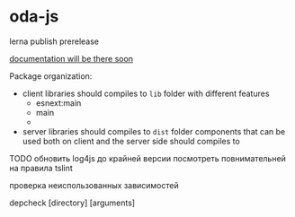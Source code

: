 # oda-js

lerna publish prerelease

[documentation will be there soon](https://oda-js.github.io/oda-js-documentation/)

Package organization:

- client libraries should compiles to `lib` folder with different features
  - esnext:main
  - main
  -
- server libraries should compiles to `dist` folder
  components that can be used both on client and the server side should compiles to

TODO
обновить log4js до крайней версии
посмотреть повнимательней на правила tslint

проверка неиспользованных зависимостей

depcheck [directory] [arguments]